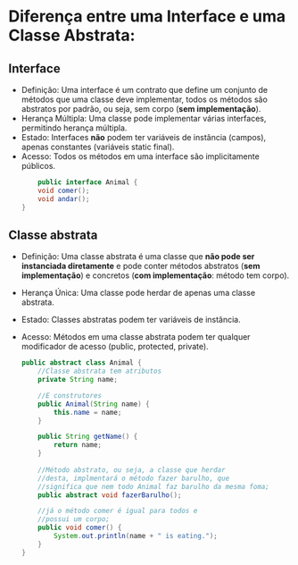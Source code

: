 <h1>Diferença entre uma Interface e uma Classe Abstrata:</h1>

## Interface
* Definição: Uma interface é um contrato que define um conjunto de métodos que uma classe deve implementar, todos os métodos são abstratos por padrão, ou seja, sem corpo (**sem implementação**).
* Herança Múltipla: Uma classe pode implementar várias interfaces, permitindo herança múltipla.
* Estado: Interfaces <b>não</b> podem ter variáveis de instância (campos), apenas constantes (variáveis static final).
* Acesso: Todos os métodos em uma interface são implicitamente públicos.
    ```java
        public interface Animal {
        void comer();
        void andar();
    }
    ```

## Classe abstrata
* Definição: Uma classe abstrata é uma classe que **não pode ser instanciada diretamente** e pode conter métodos abstratos (**sem implementação**) e concretos (**com implementação**: método tem corpo).

* Herança Única: Uma classe pode herdar de apenas uma classe abstrata.
* Estado: Classes abstratas podem ter variáveis de instância.
* Acesso: Métodos em uma classe abstrata podem ter qualquer modificador de acesso (public, protected, private).
    ```java
    public abstract class Animal {
        //Classe abstrata tem atributos
        private String name;

        //E construtores
        public Animal(String name) {
            this.name = name;
        }

        public String getName() {
            return name;
        }
        
        //Método abstrato, ou seja, a classe que herdar
        //desta, implmentará o método fazer barulho, que
        //significa que nem todo Animal faz barulho da mesma foma;
        public abstract void fazerBarulho();

        //já o método comer é igual para todos e 
        //possui um corpo;
        public void comer() {
            System.out.println(name + " is eating.");
        }
    }
    ```